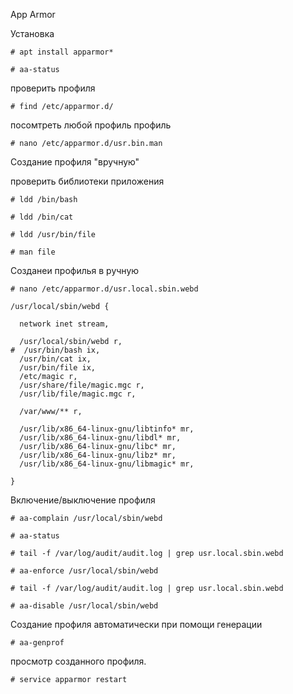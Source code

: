 App Armor

Установка
```
# apt install apparmor*

# aa-status
```
проверить профиля
```
# find /etc/apparmor.d/
```
посомтреть любой профиль профиль 
```
# nano /etc/apparmor.d/usr.bin.man
```

Создание профиля "вручную"

проверить библиотеки приложения
```
# ldd /bin/bash

# ldd /bin/cat

# ldd /usr/bin/file

# man file
```
Созданеи профилья в ручную
```
# nano /etc/apparmor.d/usr.local.sbin.webd
```
```
/usr/local/sbin/webd {

  network inet stream,

  /usr/local/sbin/webd r,
#  /usr/bin/bash ix,
  /usr/bin/cat ix,
  /usr/bin/file ix,
  /etc/magic r,
  /usr/share/file/magic.mgc r,
  /usr/lib/file/magic.mgc r,

  /var/www/** r,

  /usr/lib/x86_64-linux-gnu/libtinfo* mr,
  /usr/lib/x86_64-linux-gnu/libdl* mr,
  /usr/lib/x86_64-linux-gnu/libc* mr,
  /usr/lib/x86_64-linux-gnu/libz* mr,
  /usr/lib/x86_64-linux-gnu/libmagic* mr,

}
```


Включение/выключение профиля
```
# aa-complain /usr/local/sbin/webd

# aa-status

# tail -f /var/log/audit/audit.log | grep usr.local.sbin.webd

# aa-enforce /usr/local/sbin/webd

# tail -f /var/log/audit/audit.log | grep usr.local.sbin.webd

# aa-disable /usr/local/sbin/webd

```
Создание профиля автоматически при помощи генерации

```
# aa-genprof 
```
просмотр созданного профиля.
```
# service apparmor restart
```

